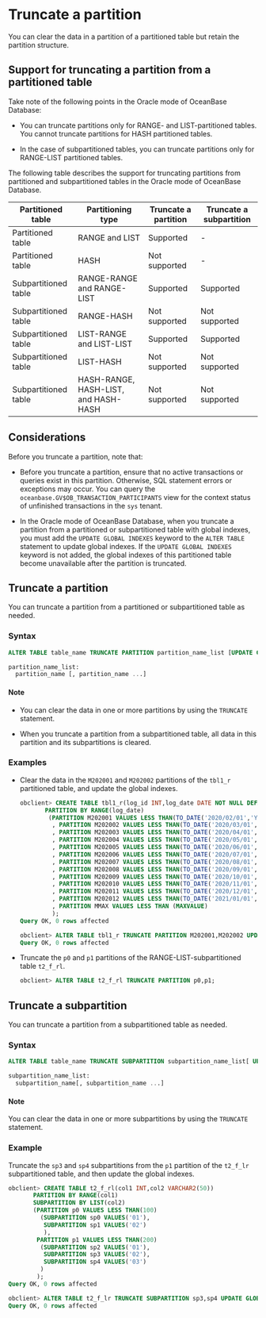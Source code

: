 # Truncate a partition

You can clear the data in a partition of a partitioned table but retain the partition structure.

## Support for truncating a partition from a partitioned table

Take note of the following points in the Oracle mode of OceanBase Database:

* You can truncate partitions only for RANGE- and LIST-partitioned tables. You cannot truncate partitions for HASH partitioned tables.

* In the case of subpartitioned tables, you can truncate partitions only for RANGE-LIST partitioned tables.

The following table describes the support for truncating partitions from partitioned and subpartitioned tables in the Oracle mode of OceanBase Database.

| Partitioned table | Partitioning type | Truncate a partition | Truncate a subpartition |
|-------|------------------------------------------|---------------|---------------|
| Partitioned table | RANGE and LIST | Supported | - |
| Partitioned table | HASH | Not supported | - |
| Subpartitioned table | RANGE-RANGE and RANGE-LIST | Supported | Supported |
| Subpartitioned table | RANGE-HASH | Not supported | Not supported |
| Subpartitioned table | LIST-RANGE and LIST-LIST | Supported | Supported |
| Subpartitioned table | LIST-HASH | Not supported | Not supported |
| Subpartitioned table | HASH-RANGE, HASH-LIST, and HASH-HASH | Not supported | Not supported |

## Considerations

Before you truncate a partition, note that:

* Before you truncate a partition, ensure that no active transactions or queries exist in this partition. Otherwise, SQL statement errors or exceptions may occur. You can query the `oceanbase.GV$OB_TRANSACTION_PARTICIPANTS` view for the context status of unfinished transactions in the `sys` tenant.

* In the Oracle mode of OceanBase Database, when you truncate a partition from a partitioned or subpartitioned table with global indexes, you must add the `UPDATE GLOBAL INDEXES` keyword to the `ALTER TABLE` statement to update global indexes. If the `UPDATE GLOBAL INDEXES` keyword is not added, the global indexes of this partitioned table become unavailable after the partition is truncated.

## Truncate a partition

You can truncate a partition from a partitioned or subpartitioned table as needed.

### Syntax

```sql
ALTER TABLE table_name TRUNCATE PARTITION partition_name_list [UPDATE GLOBAL INDEXES];

partition_name_list:
  partition_name [, partition_name ...]
```

  <main id="notice" type='explain'>
    <h4>Note</h4>
    <ul>
    <li>
    <p>You can clear the data in one or more partitions by using the <code>TRUNCATE</code> statement. </p>
    </li>
    <li>
    <p>When you truncate a partition from a subpartitioned table, all data in this partition and its subpartitions is cleared. </p>
    </li>
    </ul>
  </main>

### Examples

* Clear the data in the `M202001` and `M202002` partitions of the `tbl1_r` partitioned table, and update the global indexes.

   ```sql
   obclient> CREATE TABLE tbl1_r(log_id INT,log_date DATE NOT NULL DEFAULT SYSDATE)
          PARTITION BY RANGE(log_date)
           (PARTITION M202001 VALUES LESS THAN(TO_DATE('2020/02/01','YYYY/MM/DD'))
            , PARTITION M202002 VALUES LESS THAN(TO_DATE('2020/03/01','YYYY/MM/DD'))
            , PARTITION M202003 VALUES LESS THAN(TO_DATE('2020/04/01','YYYY/MM/DD'))
            , PARTITION M202004 VALUES LESS THAN(TO_DATE('2020/05/01','YYYY/MM/DD'))
            , PARTITION M202005 VALUES LESS THAN(TO_DATE('2020/06/01','YYYY/MM/DD'))
            , PARTITION M202006 VALUES LESS THAN(TO_DATE('2020/07/01','YYYY/MM/DD'))
            , PARTITION M202007 VALUES LESS THAN(TO_DATE('2020/08/01','YYYY/MM/DD'))
            , PARTITION M202008 VALUES LESS THAN(TO_DATE('2020/09/01','YYYY/MM/DD'))
            , PARTITION M202009 VALUES LESS THAN(TO_DATE('2020/10/01','YYYY/MM/DD'))
            , PARTITION M202010 VALUES LESS THAN(TO_DATE('2020/11/01','YYYY/MM/DD'))
            , PARTITION M202011 VALUES LESS THAN(TO_DATE('2020/12/01','YYYY/MM/DD'))
            , PARTITION M202012 VALUES LESS THAN(TO_DATE('2021/01/01','YYYY/MM/DD'))
            , PARTITION MMAX VALUES LESS THAN (MAXVALUE)
            );
   Query OK, 0 rows affected

   obclient> ALTER TABLE tbl1_r TRUNCATE PARTITION M202001,M202002 UPDATE GLOBAL INDEXES;
   Query OK, 0 rows affected
   ```

* Truncate the `p0` and `p1` partitions of the RANGE-LIST-subpartitioned table `t2_f_rl`.

   ```sql
   obclient> ALTER TABLE t2_f_rl TRUNCATE PARTITION p0,p1;
   ```

## Truncate a subpartition

You can truncate a partition from a subpartitioned table as needed.

### Syntax

```sql
ALTER TABLE table_name TRUNCATE SUBPARTITION subpartition_name_list[ UPDATE GLOBAL INDEXES ];

subpartition_name_list:
  subpartition_name[, subpartition_name ...]
```

  <main id="notice" type='explain'>
    <h4>Note</h4>
    <p>You can clear the data in one or more subpartitions by using the <code>TRUNCATE</code> statement. </p>
  </main>

### Example

Truncate the `sp3` and `sp4` subpartitions from the `p1` partition of the `t2_f_lr` subpartitioned table, and then update the global indexes.

```sql
obclient> CREATE TABLE t2_f_rl(col1 INT,col2 VARCHAR2(50))
       PARTITION BY RANGE(col1)
       SUBPARTITION BY LIST(col2)
       (PARTITION p0 VALUES LESS THAN(100)
         (SUBPARTITION sp0 VALUES('01'),
          SUBPARTITION sp1 VALUES('02')
          ),
        PARTITION p1 VALUES LESS THAN(200)
         (SUBPARTITION sp2 VALUES('01'),
          SUBPARTITION sp3 VALUES('02'),
          SUBPARTITION sp4 VALUES('03')
         )
        );
Query OK, 0 rows affected

obclient> ALTER TABLE t2_f_lr TRUNCATE SUBPARTITION sp3,sp4 UPDATE GLOBAL INDEXES;
Query OK, 0 rows affected
```
